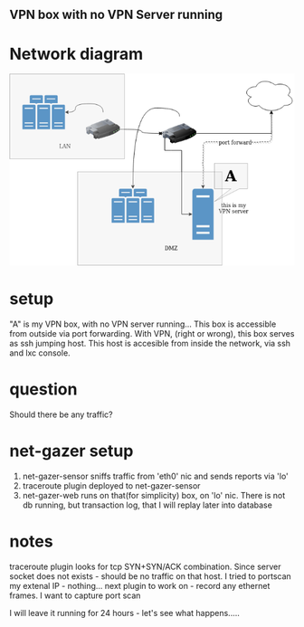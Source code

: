 ## VPN box with no VPN Server running

# Network diagram

![VPN](vpn-server.png)


# setup
"A" is my VPN box, with no VPN server running... This box is accessible from outside via port forwarding. With VPN, (right or wrong), this box serves as ssh jumping host. This host is accesible from inside the network, via ssh and lxc console.

# question
Should there be any traffic?


# net-gazer setup
1. net-gazer-sensor sniffs traffic from 'eth0' nic and sends reports via 'lo'
2. traceroute plugin deployed to net-gazer-sensor
3. net-gazer-web runs on that(for simplicity) box, on 'lo' nic. There is not db running, but transaction log, that I will replay later into database


# notes
traceroute plugin looks for tcp SYN+SYN/ACK combination. Since server socket does not exists - should be no traffic on that host. I tried to portscan my extenal IP - nothing... 
next plugin to work on - record any ethernet frames. I want to capture port scan 

I will leave it running for 24 hours - let's see what happens.....

